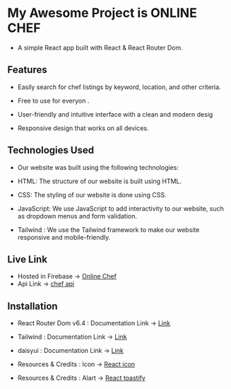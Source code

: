 # My Awesome Project is ONLINE CHEF

- A simple React app built with React & React Router Dom.

## Features

- Easily search for chef listings by keyword, location, and other criteria.

- Free to use for everyon .

- User-friendly and intuitive interface with a clean and modern desig

- Responsive design that works on all devices.

## Technologies Used

- Our website was built using the following technologies:

- HTML: The structure of our website is built using HTML.

- CSS: The styling of our website is done using CSS.

- JavaScript: We use JavaScript to add interactivity to our website, such as dropdown menus and form validation.

- Tailwind : We use the Tailwind framework to make our website responsive and mobile-friendly.

## Live Link

- Hosted in Firebase -> [Online Chef](https://a10-shef-recipe.web.app/)
- Api Link -> [chef api](https://chef-recipe-server-jahidmorol.vercel.app)

## Installation

- React Router Dom v6.4 : Documentation Link -> [Link](https://reactrouter.com/en/main/start/overview)

- Tailwind : Documentation Link -> [Link](https://tailwindcss.com/docs/installation)

- daisyui : Documentation Link -> [Link](https://daisyui.com/docs/install)

- Resources & Credits : Icon -> [React icon ](https://react-icons.github.io/react-icons/)

- Resources & Credits : Alart -> [React toastify ](https://fkhadra.github.io/react-toastify/introduction)